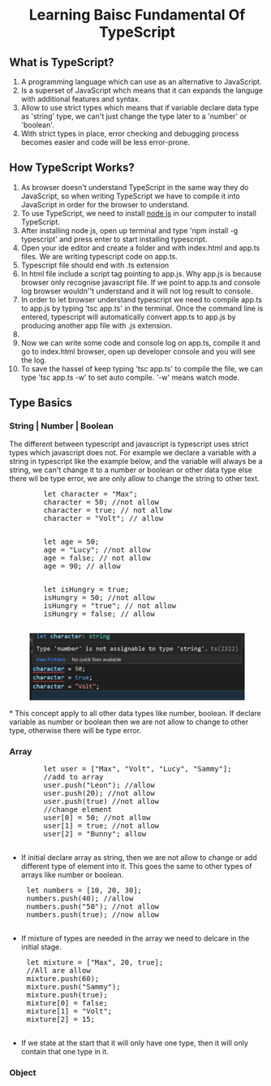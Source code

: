 <html>
<body>
  <h1 align="center">Learning Baisc Fundamental Of TypeScript</h1>
  
  <div>
    <h2>What is TypeScript?</h2>
    <ol>
      <li>A programming language which can use as an alternative to JavaScript.</li>
      <li>Is a superset of JavaScript whch means that it can expands the languge with additional features and syntax.</li>
      <li>Allow to use strict types which means that if variable declare data type as 'string' type, we can't just change the type later to a 'number' or 'boolean'.</li>
      <li>With strict types in place, error checking and debugging process becomes easier and code will be less error-prone. </li>
    </ol>
  </div>
  <div>
    <h2>How TypeScript Works?</h2>
    <ol>
      <li>As browser doesn't understand TypeScript in the same way they do JavaScript, so when writing TypeScript we have to compile it into JavaScript in order for the browser to understand.</li>
      <li>To use TypeScript, we need to install <a href="https://nodejs.org/en/">node js</a> in our computer to install TypeScript.</li>
      <li>After installing node js, open up terminal and type 'npm install -g typescript' and press enter to start installing typescript.</li>
      <li>Open your ide editor and create a folder and with index.html and app.ts files. We are writing typescript code on app.ts.</li>
      <li>Typescript file should end with .ts extension</li>
      <li>In html file include a script tag pointing to app.js. Why app.js is because browser only recognise javascript file. If we point to app.ts and console log browser wouldn''t understand and it will not log result to console.</li>
      <li>In order to let browser understand typescript we need to compile app.ts to app.js by typing 'tsc app.ts' in the terminal. Once the command line is entered, typescript will automatically convert app.ts to app.js by producing another app file with .js extension.<li>
      <li>Now we can write some code and console log on app.ts, compile it and go to index.html browser, open up developer console and you will see the log. </li>
      <li>To save the hassel of keep typing 'tsc app.ts' to compile the file, we can type 'tsc app.ts -w' to set auto compile. '-w' means watch mode.</li>
    </ol>
  </div>
   <h2>Type Basics</h2>
  <h3>String | Number | Boolean</h3>
   <div>
     <p>
       The different between typescript and javascript is typescript uses strict types which javascript does not. For example we declare a variable with a string in typescript like the example below, and the variable will always be a string, we can't change it to a number or boolean or other data type else there wil be type error, we are only allow to change the string to other text.<br>
      <pre>
        let character = "Max";
        character = 50; //not allow
        character = true; // not allow
        character = "Volt"; // allow
       </pre>
     <pre>
        let age = 50;
        age = "Lucy"; //not allow
        age = false; // not allow
        age = 90; // allow
       </pre>
      <div>
       <pre>
        let isHungry = true;
        isHungry = 50; //not allow
        isHungry = "true"; // not allow
        isHungry = false; // allow
       </pre>
        <figure>
          <img src="https://github.com/janson-gan/typeScript/blob/main/snippets/typeBasic.png" width="500" />
        </figure>
     </div>
     *  This concept apply to all other data types like number, boolean. If declare variable as number or boolean then we are not allow to change to other type, otherwise there will be type error.
     </P>
  </div>
  <h3>Array</h3>
  <div>
    <p>
      <pre>
        let user = ["Max", "Volt", "Lucy", "Sammy"];
        //add to array
        user.push("Leon"); //allow
        user.push(20); //not allow
        user.push(true) //not allow
        //change element
        user[0] = 50; //not allow
        user[1] = true; //not allow
        user[2] = "Bunny"; allow
      </pre>
    </p>
  <ul>
    <li>If initial declare array as string, then we are not allow to change or add different type of element into it. This goes the same to other types of arrays like number or boolean. </li>
  </ul>
  <pre>
    let numbers = [10, 20, 30];
    numbers.push(40); //allow
    numbers.push("50"); //not allow
    numbers.push(true); //now allow
  </pre>
  <ul>
    <li>If mixture of types are needed in the array we need to delcare in the initial stage.</li>
  </ul>
  <pre>
    let mixture = ["Max", 20, true]; 
    //All are allow
    mixture.push(60);
    mixture.push("Sammy");
    mixture.push(true);
    mixture[0] = false;
    mixture[1] = "Volt";
    mixture[2] = 15;
  </pre>
  <ul>
    <li>If we state at the start that it will only have one type, then it will only contain that one type in it.</li>
  </ul>
  </div>
  <h3>Object</h3>
  
</body>
</html>

